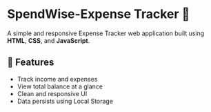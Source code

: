 # SpendWise-Expense Tracker 💸

A simple and responsive Expense Tracker web application built using **HTML**, **CSS**, and **JavaScript**.

## 📌 Features
- Track income and expenses
- View total balance at a glance
- Clean and responsive UI
- Data persists using Local Storage
